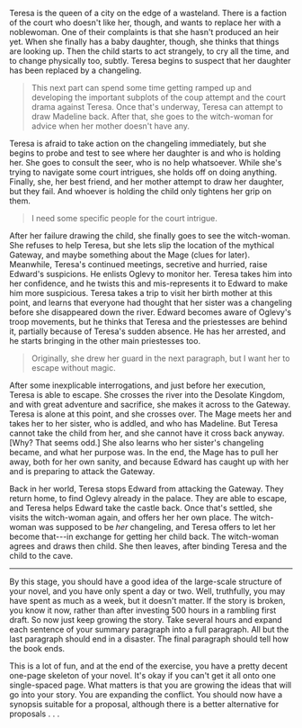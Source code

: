 
Teresa is the queen of a city on the edge of a wasteland. There is a faction of
the court who doesn't like her, though, and wants to replace her with a
noblewoman. One of their complaints is that she hasn't produced an heir yet.
When she finally has a baby daughter, though, she thinks that things are
looking up. Then the child starts to act strangely, to cry all the time, and to
change physically too, subtly. Teresa begins to suspect that her daughter has
been replaced by a changeling.

> This next part can spend some time getting ramped up and developing the
> important subplots of the coup attempt and the court drama against Teresa.
> Once that's underway, Teresa can attempt to draw Madeline back. After that, she
> goes to the witch-woman for advice when her mother doesn't have any.

Teresa is afraid to take action on the changeling immediately, but she
begins to probe and test to see where her daughter is and who is holding her.
She goes to consult the seer, who is no help whatsoever. While she's trying to
navigate some court intrigues, she holds off on doing anything. Finally, she,
her best friend, and her mother attempt to draw her daughter, but they fail.
And whoever is holding the child only tightens her grip on them.

> I need some specific people for the court intrigue.

After her failure drawing the child, she finally goes to see the witch-woman.
She refuses to help Teresa, but she lets slip the location of the mythical
Gateway, and maybe something about the Mage (clues for later).  Meanwhile,
Teresa's continued meetings, secretive and hurried, raise Edward's suspicions.
He enlists Oglevy to monitor her. Teresa takes him into her confidence, and he
twists this and mis-represents it to Edward to make him more suspicious. Teresa
takes a trip to visit her birth mother at this point, and learns that everyone
had thought that her sister was a changeling before she disappeared down the
river. Edward becomes aware of Oglevy's troop movements, but he thinks that
Teresa and the priestesses are behind it, partially because of Teresa's sudden
absence. He has her arrested, and he starts bringing in the other main
priestesses too.

> Originally, she drew her guard in the next paragraph, but I want her to
> escape without magic.

After some inexplicable interrogations, and just before her execution, Teresa
is able to escape. She crosses the river into the Desolate Kingdom, and with
great adventure and sacrifice, she makes it across to the Gateway.  Teresa is
alone at this point, and she crosses over. The Mage meets her and takes her to
her sister, who is addled, and who has Madeline. But Teresa cannot take the child
from her, and she cannot have it cross back anyway. [Why?  That seems odd.] She
also learns who her sister's changeling became, and what her purpose was. In
the end, the Mage has to pull her away, both for her own sanity, and because
Edward has caught up with her and is preparing to attack the Gateway.

Back in her world, Teresa stops Edward from attacking the Gateway. They return
home, to find Oglevy already in the palace. They are able to escape, and Teresa
helps Edward take the castle back. Once that's settled, she visits the
witch-woman again, and offers her her own place. The witch-woman was supposed
to be *her* changeling, and Teresa offers to let her become that---in exchange
for getting her child back. The witch-woman agrees and draws then child. She
then leaves, after binding Teresa and the child to the cave.

----

By this stage, you should have a good idea of the large-scale structure of
your novel, and you have only spent a day or two. Well, truthfully, you may
have spent as much as a week, but it doesn't matter. If the story is broken,
you know it now, rather than after investing 500 hours in a rambling first
draft. So now just keep growing the story. Take several hours and expand each
sentence of your summary paragraph into a full paragraph. All but the last
paragraph should end in a disaster. The final paragraph should tell how the
book ends.

This is a lot of fun, and at the end of the exercise, you have a pretty decent
one-page skeleton of your novel. It's okay if you can't get it all onto one
single-spaced page. What matters is that you are growing the ideas that will
go into your story. You are expanding the conflict. You should now have a
synopsis suitable for a proposal, although there is a better alternative for
proposals . . .


